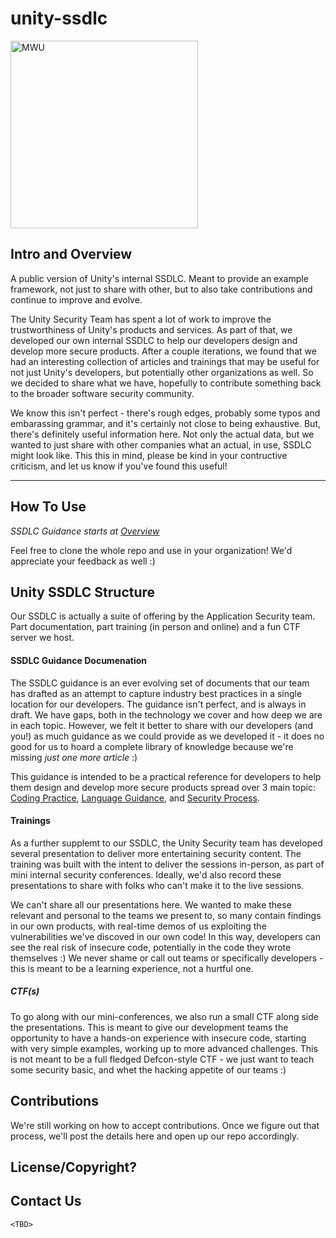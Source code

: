 # unity-ssdlc
<img src="https://unity3d.com/profiles/unity3d/themes/unity/images/mwu/logos/madewith-unity-black.svg" style="width:300px" alt="MWU"></img>
## Intro and Overview
A public version of Unity's internal SSDLC. Meant to provide an example framework, not just to share with other, but to also take contributions and continue to improve and evolve.

The Unity Security Team has spent a lot of work to improve the trustworthiness of Unity's products and services. As part of that, we developed our own internal SSDLC to help our developers design and develop more secure products. After a couple iterations, we found that we had an interesting collection of articles and trainings that may be useful for not just Unity's developers, but potentially other organizations as well. So we decided to share what we have, hopefully to contribute something back to the broader software security community.

We know this isn't perfect - there's rough edges, probably some typos and embarassing grammar, and it's certainly not close to being exhaustive. But, there's definitely useful information here. Not only the actual data, but we wanted to just share with other companies what an actual, in use, SSDLC might look like.
This this in mind, please be kind in your contructive criticism, and let us know if you've found this 
useful!

---
## How To Use
_SSDLC Guidance starts at [Overview](./Overview.md)_

Feel free to clone the whole repo and use in your organization!
We'd appreciate your feedback as well :)
  
## Unity SSDLC Structure
Our SSDLC is actually a suite of offering by the Application Security team. Part documentation, part training (in person and online) and a fun CTF server we host.
#### SSDLC Guidance Documenation
The SSDLC guidance is an ever evolving set of documents that our team has drafted as an attempt to capture industry best practices in a single location for our developers. The guidance isn't perfect, and is always in draft. We have gaps, both in the technology we cover and how deep we are in each topic. However, we felt it better to share with our developers (and you!) as much guidance as we could provide as we developed it - it does no good for us to hoard a complete library of knowledge because we're missing _just one more article_ :)

This guidance is intended to be a practical reference for developers to help them design and develop more secure products spread over 3 main topic: [Coding Practice](./Coding%Practice), [Language Guidance](./Language%20Guidance), and [Security Process](./Security%20Process).
#### Trainings
As a further supplemt to our SSDLC, the Unity Security team has developed several presentation to deliver more entertaining security content. The training was built with the intent to deliver the sessions in-person, as part of mini internal security conferences. Ideally, we'd also record these presentations to share with folks who can't make it to the live sessions.

We can't share all our presentations here. We wanted to make these relevant and personal to the teams we present to, so many contain findings in our own products, with real-time demos of us exploiting the vulnerabilities we've discoved in our own code! In this way, developers can see the real risk of insecure code, potentially in the code they wrote themselves :) We never shame or call out teams or specifically developers - this is meant to be a learning experience, not a hurtful one.

##### CTF(s)
To go along with our mini-conferences, we also run a small CTF along side the presentations. This is meant to give our development teams the opportunity to have a hands-on experience with insecure code, starting with very simple examples, working up to more advanced challenges. This is not meant to be a full fledged Defcon-style CTF - we just want to teach some security basic, and whet the hacking appetite of our teams :) 

## Contributions
We're still working on how to accept contributions. Once we figure out that process, we'll post the details here and open up our repo accordingly.

## License/Copyright?

## Contact Us
`<TBD>`
